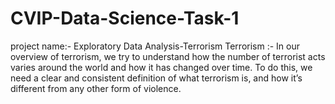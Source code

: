 # CVIP-Data-Science-Task-1

project name:- Exploratory Data Analysis-Terrorism
Terrorism :- In our overview of terrorism, we try to understand how the number of terrorist acts varies around the world and how it has changed over time. To do this, we need a clear and consistent definition of what terrorism is, and how it’s different from any other form of violence.
